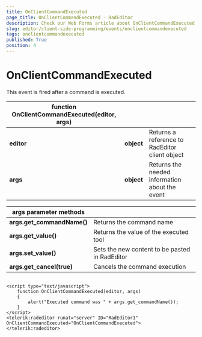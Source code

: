 ```yaml
---
title: OnClientCommandExecuted
page_title: OnClientCommandExecuted - RadEditor
description: Check our Web Forms article about OnClientCommandExecuted.
slug: editor/client-side-programming/events/onclientcommandexecuted
tags: onclientcommandexecuted
published: True
position: 4
---
```


# OnClientCommandExecuted

This event is fired after a command is executed.

|  **function OnClientCommandExecuted(editor, args)**  |  |  |
| ------ | ------ | ------ |
| **editor** | **object** |Returns a reference to RadEditor client object|
| **args** | **object** |Returns the needed information about the event|


|  **args parameter methods**  |  |
| ------ | ------ |
| **args.get_commandName()** |Returns the command name|
| **args.get_value()** |Returns the value of the executed tool|
| **args.set_value()** |Sets the new content to be pasted in RadEditor|
| **args.get_cancel(true)** |Cancels the command execution|

````ASP.NET	 

<script type="text/javascript">
	function OnClientCommandExecuted(editor, args)
	{
		alert("Executed command was " + args.get_commandName());
	}
</script>
<telerik:radeditor runat="server" ID="RadEditor1" OnClientCommandExecuted="OnClientCommandExecuted">
</telerik:radeditor>			
````




